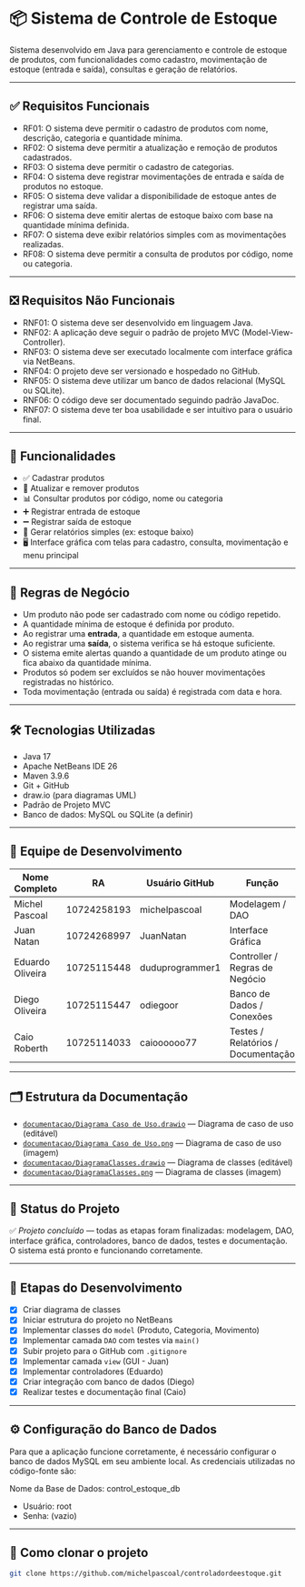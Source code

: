 # 📦 Sistema de Controle de Estoque

Sistema desenvolvido em Java para gerenciamento e controle de estoque de produtos, com funcionalidades como cadastro, movimentação de estoque (entrada e saída), consultas e geração de relatórios.

---

## ✅ Requisitos Funcionais

- RF01: O sistema deve permitir o cadastro de produtos com nome, descrição, categoria e quantidade mínima.
- RF02: O sistema deve permitir a atualização e remoção de produtos cadastrados.
- RF03: O sistema deve permitir o cadastro de categorias.
- RF04: O sistema deve registrar movimentações de entrada e saída de produtos no estoque.
- RF05: O sistema deve validar a disponibilidade de estoque antes de registrar uma saída.
- RF06: O sistema deve emitir alertas de estoque baixo com base na quantidade mínima definida.
- RF07: O sistema deve exibir relatórios simples com as movimentações realizadas.
- RF08: O sistema deve permitir a consulta de produtos por código, nome ou categoria.

---

## ❎ Requisitos Não Funcionais

- RNF01: O sistema deve ser desenvolvido em linguagem Java.
- RNF02: A aplicação deve seguir o padrão de projeto MVC (Model-View-Controller).
- RNF03: O sistema deve ser executado localmente com interface gráfica via NetBeans.
- RNF04: O projeto deve ser versionado e hospedado no GitHub.
- RNF05: O sistema deve utilizar um banco de dados relacional (MySQL ou SQLite).
- RNF06: O código deve ser documentado seguindo padrão JavaDoc.
- RNF07: O sistema deve ter boa usabilidade e ser intuitivo para o usuário final.

---

## 🚀 Funcionalidades

- ✅ Cadastrar produtos
- 🔄 Atualizar e remover produtos
- 📊 Consultar produtos por código, nome ou categoria
- ➕ Registrar entrada de estoque
- ➖ Registrar saída de estoque
- 📄 Gerar relatórios simples (ex: estoque baixo)
- 🖥️ Interface gráfica com telas para cadastro, consulta, movimentação e menu principal

---

## 📐 Regras de Negócio

- Um produto não pode ser cadastrado com nome ou código repetido.
- A quantidade mínima de estoque é definida por produto.
- Ao registrar uma **entrada**, a quantidade em estoque aumenta.
- Ao registrar uma **saída**, o sistema verifica se há estoque suficiente.
- O sistema emite alertas quando a quantidade de um produto atinge ou fica abaixo da quantidade mínima.
- Produtos só podem ser excluídos se não houver movimentações registradas no histórico.
- Toda movimentação (entrada ou saída) é registrada com data e hora.

---

## 🛠️ Tecnologias Utilizadas

- Java 17
- Apache NetBeans IDE 26
- Maven 3.9.6
- Git + GitHub
- draw.io (para diagramas UML)
- Padrão de Projeto MVC
- Banco de dados: MySQL ou SQLite (a definir)

---

## 👥 Equipe de Desenvolvimento

| Nome Completo         | RA           | Usuário GitHub        | Função                              |
|-----------------------|--------------|-----------------------|-------------------------------------|
| Michel Pascoal        | 10724258193  | michelpascoal         | Modelagem / DAO                     |
| Juan Natan            | 10724268997  | JuanNatan             | Interface Gráfica                   |
| Eduardo Oliveira      | 10725115448  | duduprogrammer1       | Controller / Regras de Negócio      |
| Diego Oliveira        | 10725115447  | odiegoor              | Banco de Dados / Conexões           |
| Caio Roberth          | 10725114033  | caioooooo77           | Testes / Relatórios / Documentação  |

---

## 🗂️ Estrutura da Documentação

- [`documentacao/Diagrama Caso de Uso.drawio`](./documentacao/Diagrama%20Caso%20de%20Uso.drawio) — Diagrama de caso de uso (editável)
- [`documentacao/Diagrama Caso de Uso.png`](./documentacao/Diagrama%20Caso%20de%20Uso.png) — Diagrama de caso de uso (imagem)
- [`documentacao/DiagramaClasses.drawio`](./documentacao/DiagramaClasses.drawio) — Diagrama de classes (editável)
- [`documentacao/DiagramaClasses.png`](./documentacao/DiagramaClasses.png) — Diagrama de classes (imagem)

---

## 📌 Status do Projeto

✅ *Projeto concluído* — todas as etapas foram finalizadas: modelagem, DAO, interface gráfica, controladores, banco de dados, testes e documentação. O sistema está pronto e funcionando corretamente.

---

## 🔄 Etapas do Desenvolvimento

- [x] Criar diagrama de classes
- [x] Iniciar estrutura do projeto no NetBeans
- [x] Implementar classes do `model` (Produto, Categoria, Movimento)
- [x] Implementar camada `DAO` com testes via `main()`
- [x] Subir projeto para o GitHub com `.gitignore`
- [x] Implementar camada `view` (GUI - Juan)
- [x] Implementar controladores (Eduardo)
- [x] Criar integração com banco de dados (Diego)
- [x] Realizar testes e documentação final (Caio)

---

## ⚙️ Configuração do Banco de Dados
Para que a aplicação funcione corretamente, é necessário configurar o banco de dados MySQL em seu ambiente local. As credenciais utilizadas no código-fonte são:

Nome da Base de Dados: control_estoque_db
- Usuário: root
- Senha: (vazio)

---

## 🔁 Como clonar o projeto

```bash
git clone https://github.com/michelpascoal/controladordeestoque.git
